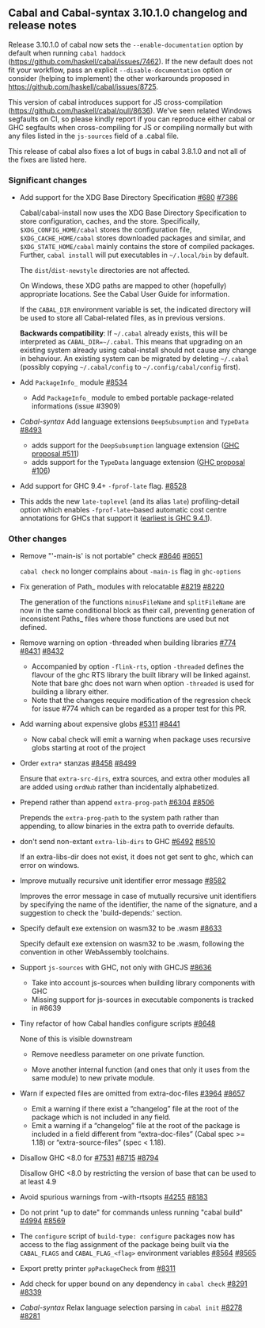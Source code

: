 Cabal and Cabal-syntax 3.10.1.0 changelog and release notes
---

Release 3.10.1.0 of cabal now sets the `--enable-documentation` option by default
when running `cabal haddock` (https://github.com/haskell/cabal/issues/7462).
If the new default does not fit your workflow, pass an explicit `--disable-documentation`
option or consider (helping to implement) the other workarounds proposed
in https://github.com/haskell/cabal/issues/8725.

This version of cabal introduces support for JS cross-compilation (https://github.com/haskell/cabal/pull/8636).
We've seen related Windows segfaults on CI, so please kindly report if you can reproduce either
cabal or GHC segfaults when cross-compiling for JS or compiling normally but with any files
listed in the `js-sources` field of a .cabal file.

This release of cabal also fixes a lot of bugs in cabal 3.8.1.0 and not all of the fixes
are listed here.


### Significant changes

- Add support for the XDG Base Directory Specification [#680](https://github.com/haskell/cabal/issues/680) [#7386](https://github.com/haskell/cabal/pull/7386)

  Cabal/cabal-install now uses the XDG Base Directory Specification to
  store configuration, caches, and the store.  Specifically,
  `$XDG_CONFIG_HOME/cabal` stores the configuration file,
  `$XDG_CACHE_HOME/cabal` stores downloaded packages and similar, and
  `$XDG_STATE_HOME/cabal` mainly contains the store of compiled
  packages.  Further, `cabal install` will put executables in
  `~/.local/bin` by default.

  The `dist`/`dist-newstyle` directories are not affected.

  On Windows, these XDG paths are mapped to other (hopefully)
  appropriate locations.  See the Cabal User Guide for information.

  If the `CABAL_DIR` environment variable is set, the indicated
  directory will be used to store all Cabal-related files, as in
  previous versions.

  **Backwards compatibility**: If `~/.cabal` already exists, this will be
  interpreted as `CABAL_DIR=~/.cabal`.  This means that upgrading on an
  existing system already using cabal-install should not cause any
  change in behaviour.  An existing system can be migrated by deleting
  `~/.cabal` (possibly copying `~/.cabal/config` to
  `~/.config/cabal/config` first).

- Add `PackageInfo_` module [#8534](https://github.com/haskell/cabal/pull/8534)

  - Add `PackageInfo_` module to embed portable package-related informations (issue #3909)

- *Cabal-syntax* Add language extensions `DeepSubsumption` and `TypeData` [#8493](https://github.com/haskell/cabal/pull/8493)

  - adds support for the `DeepSubsumption` language extension ([GHC proposal #511](https://github.com/ghc-proposals/ghc-proposals/pull/511))
  - adds support for the `TypeData` language extension ([GHC proposal #106](https://github.com/ghc-proposals/ghc-proposals/pull/106))

- Add support for GHC 9.4+ `-fprof-late` flag. [#8528](https://github.com/haskell/cabal/pull/8528)

- This adds the new `late-toplevel` (and its alias `late`) profiling-detail option which enables `-fprof-late`-based automatic cost centre annotations for GHCs that support it ([earliest is GHC 9.4.1](https://downloads.haskell.org/ghc/9.4.1/docs/users_guide/profiling.html#ghc-flag--fprof-late)).


### Other changes

- Remove "'-main-is' is not portable" check [#8646](https://github.com/haskell/cabal/issues/8646) [#8651](https://github.com/haskell/cabal/pull/8651)

  `cabal check` no longer complains about `-main-is` flag in `ghc-options`

- Fix generation of Path_ modules with relocatable [#8219](https://github.com/haskell/cabal/issues/8219) [#8220](https://github.com/haskell/cabal/pull/8220)

  The generation of the functions `minusFileName` and `splitFileName`
  are now in the same conditional block as their call,
  preventing generation of inconsistent Paths_ files
  where those functions are used but not defined.

- Remove warning on option -threaded when building libraries [#774](https://github.com/haskell/cabal/issues/774) [#8431](https://github.com/haskell/cabal/issues/8431) [#8432](https://github.com/haskell/cabal/pull/8432)

  - Accompanied by option `-flink-rts`, option `-threaded` defines the flavour of
    the ghc RTS library the built library will be linked against. Note that bare
    ghc does not warn when option `-threaded` is used for building a library
    either.
  - Note that the changes require modification of the regression check for issue
    #774 which can be regarded as a proper test for this PR.

- Add warning about expensive globs [#5311](https://github.com/haskell/cabal/issues/5311) [#8441](https://github.com/haskell/cabal/pull/8441)

  - Now cabal check will emit a warning when package uses
  recursive globs starting at root of the project

- Order `extra*` stanzas [#8458](https://github.com/haskell/cabal/issues/8458) [#8499](https://github.com/haskell/cabal/pull/8499)

  Ensure that `extra-src-dirs`, extra sources, and extra other modules all are added using `ordNub` rather than incidentally alphabetized.

- Prepend rather than append `extra-prog-path` [#6304](https://github.com/haskell/cabal/issues/6304) [#8506](https://github.com/haskell/cabal/pull/8506)

  Prepends the `extra-prog-path` to the system path rather than appending, to allow binaries in the extra path to override defaults.

- don't send non-extant `extra-lib-dirs` to GHC [#6492](https://github.com/haskell/cabal/issues/6492) [#8510](https://github.com/haskell/cabal/pull/8510)

  If an extra-libs-dir does not exist, it does not get sent to ghc, which can error on windows.

- Improve mutually recursive unit identifier error message [#8582](https://github.com/haskell/cabal/pull/8582)

  Improves the error message in case of mutually recursive unit identifiers
  by specifying the name of the identifier, the name of the signature, and a suggestion
  to check the 'build-depends:' section.

- Specify default exe extension on wasm32 to be .wasm [#8633](https://github.com/haskell/cabal/pull/8633)

  Specify default exe extension on wasm32 to be .wasm, following the convention in other WebAssembly toolchains.

- Support `js-sources` with GHC, not only with GHCJS [#8636](https://github.com/haskell/cabal/pull/8636)

  - Take into account js-sources when building library components with GHC
  - Missing support for js-sources in executable components is tracked in #8639

- Tiny refactor of how Cabal handles configure scripts [#8648](https://github.com/haskell/cabal/pull/8648)

  None of this is visible downstream

  - Remove needless parameter on one private function.

  - Move another internal function (and ones that only it uses from the same module) to new private module.

- Warn if expected files are omitted from extra-doc-files [#3964](https://github.com/haskell/cabal/issues/3964) [#8657](https://github.com/haskell/cabal/pull/8657)

  - Emit a warning if there exist a “changelog” file at the root of the
    package which is not included in any field.
  - Emit a warning if a “changelog” file at the root of the package is included
    in a field different from “extra-doc-files” (Cabal spec >= 1.18) or
    “extra-source-files” (spec < 1.18).

- Disallow GHC <8.0 for  [#7531](https://github.com/haskell/cabal/issues/7531) [#8715](https://github.com/haskell/cabal/issues/8715) [#8794](https://github.com/haskell/cabal/pull/8794)

  Disallow GHC <8.0 by restricting the version of base that can be used to at least 4.9

- Avoid spurious warnings from -with-rtsopts [#4255](https://github.com/haskell/cabal/issues/4255) [#8183](https://github.com/haskell/cabal/pull/8183)

- Do not print "up to date" for commands unless running "cabal build" [#4994](https://github.com/haskell/cabal/issues/4994) [#8569](https://github.com/haskell/cabal/pull/8569)

- The `configure` script of `build-type: configure` packages now has access to the flag assignment of the package being built via the `CABAL_FLAGS` and `CABAL_FLAG_<flag>` environment variables [#8564](https://github.com/haskell/cabal/issues/8564) [#8565](https://github.com/haskell/cabal/pull/8565)

- Export pretty printer `ppPackageCheck` from [#8311](https://github.com/haskell/cabal/pull/8311)

- Add check for upper bound on any dependency in `cabal check` [#8291](https://github.com/haskell/cabal/issues/8291) [#8339](https://github.com/haskell/cabal/pull/8339)

- *Cabal-syntax* Relax language selection parsing in `cabal init` [#8278](https://github.com/haskell/cabal/issues/8278) [#8281](https://github.com/haskell/cabal/pull/8281)
